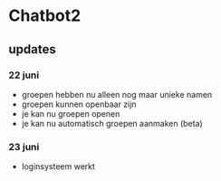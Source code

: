 # Chatbot2

## updates

### 22 juni
- groepen hebben nu alleen nog maar unieke namen
- groepen kunnen openbaar zijn
- je kan nu groepen openen
- je kan nu automatisch groepen aanmaken (beta)

### 23 juni
- loginsysteem werkt